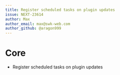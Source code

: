 ```yaml
---
title: Register scheduled tasks on plugin updates
issue: NEXT-23614
author: Max
author_email: max@swk-web.com
author_github: @aragon999
---
```

# Core
* Register scheduled tasks on plugin updates
